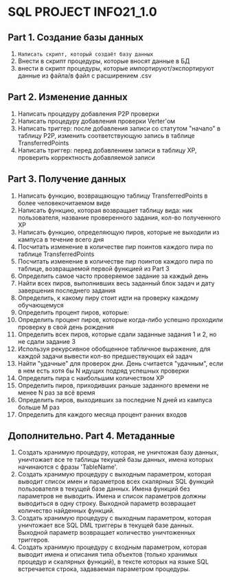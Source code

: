 # SQL PROJECT INFO21_1.0
## Part 1. Создание базы данных
1) `Написать скрипт, который создаёт базу данных`
2) Внести в скрипт процедуры, которые вносят данные в БД
3) внести в скрипт процедуры, которые импортируют/экспортируют данные из файла/в файл с расширением .csv
## Part 2. Изменение данных
1) Написать процедуру добавления P2P проверки
2) Написать процедуру добавления проверки Verter'ом
3) Написать триггер: после добавления записи со статутом "начало" в таблицу P2P, изменить соответствующую запись в таблице TransferredPoints
4) Написать триггер: перед добавлением записи в таблицу XP, проверить корректность добавляемой записи
## Part 3. Получение данных
1) Написать функцию, возвращающую таблицу TransferredPoints в более человекочитаемом виде
2) Написать функцию, которая возвращает таблицу вида: ник пользователя, название проверенного задания, кол-во полученного XP
3) Написать функцию, определяющую пиров, которые не выходили из кампуса в течение всего дня
4) Посчитать изменение в количестве пир поинтов каждого пира по таблице TransferredPoints
5) Посчитать изменение в количестве пир поинтов каждого пира по таблице, возвращаемой первой функцией из Part 3
6) Определить самое часто проверяемое задание за каждый день
7) Найти всех пиров, выполнивших весь заданный блок задач и дату завершения последнего задания
8) Определить, к какому пиру стоит идти на проверку каждому обучающемуся
9) Определить процент пиров, которые:
10) Определить процент пиров, которые когда-либо успешно проходили проверку в свой день рождения
11) Определить всех пиров, которые сдали заданные задания 1 и 2, но не сдали задание 3
12) Используя рекурсивное обобщенное табличное выражение, для каждой задачи вывести кол-во предшествующих ей задач
13) Найти "удачные" для проверок дни. День считается "удачным", если в нем есть хотя бы N идущих подряд успешных проверки
14) Определить пира с наибольшим количеством XP
15) Определить пиров, приходивших раньше заданного времени не менее N раз за всё время
16) Определить пиров, выходивших за последние N дней из кампуса больше M раз
17) Определить для каждого месяца процент ранних входов
## Дополнительно. Part 4. Метаданные
1) Создать хранимую процедуру, которая, не уничтожая базу данных, уничтожает все те таблицы текущей базы данных, имена которых начинаются с фразы 'TableName'.
2) Создать хранимую процедуру с выходным параметром, которая выводит список имен и параметров всех скалярных SQL функций пользователя в текущей базе данных. Имена функций без параметров не выводить. Имена и список параметров должны выводиться в одну строку. Выходной параметр возвращает количество найденных функций.
3) Создать хранимую процедуру с выходным параметром, которая уничтожает все SQL DML триггеры в текущей базе данных. Выходной параметр возвращает количество уничтоженных триггеров.
4) Создать хранимую процедуру с входным параметром, которая выводит имена и описания типа объектов (только хранимых процедур и скалярных функций), в тексте которых на языке SQL встречается строка, задаваемая параметром процедуры.